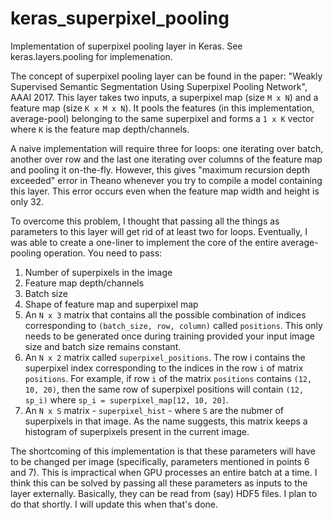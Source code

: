 # keras_superpixel_pooling
Implementation of superpixel pooling layer in Keras. See keras.layers.pooling for implemenation.

The concept of superpixel pooling layer can be found in the paper: "Weakly Supervised Semantic Segmentation Using Superpixel Pooling Network", AAAI 2017. This layer takes two inputs, a superpixel map (size `M x N`) and a feature map (size `K x M x N`). It pools the features (in this implementation, average-pool) belonging to the same superpixel and forms a `1 x K` vector where `K` is the feature map depth/channels. 

A naive implementation will require three for loops: one iterating over batch, another over row and the last one iterating over columns of the feature map and pooling it on-the-fly. However, this gives "maximum recursion depth exceeded" error in Theano whenever you try to compile a model containing this layer. This error occurs even when the feature map width and height is only 32.

To overcome this problem, I thought that passing all the things as parameters to this layer will get rid of at least two for loops. Eventually, I was able to create a one-liner to implement the core of the entire average-pooling operation. You need to pass:

1. Number of superpixels in the image
2. Feature map depth/channels
3. Batch size
4. Shape of feature map and superpixel map
5. An `N x 3` matrix that contains all the possible combination of indices corresponding to `(batch_size, row, column)` called `positions`. This only needs to be generated once during training provided your input image size and batch size remains constant.
6. An `N x 2` matrix called `superpixel_positions`. The row i contains the superpixel index corresponding to the indices in the row `i` of matrix `positions`. For example, if row `i` of the matrix `positions` contains `(12, 10, 20)`, then the same row of superpixel positions will contain `(12, sp_i)` where `sp_i = superpixel_map[12, 10, 20]`.
7. An `N x S` matrix - `superpixel_hist` - where `S` are the nubmer of superpixels in that image. As the name suggests, this matrix keeps a histogram of superpixels present in the current image.

The shortcoming of this implementation is that these parameters will have to be changed per image (specifically, parameters mentioned in points 6 and 7). This is impractical when GPU processes an entire batch at a time. I think this can be solved by passing all these parameters as inputs to the layer externally. Basically, they can be read from (say) HDF5 files. I plan to do that shortly. I will update this when that's done.
